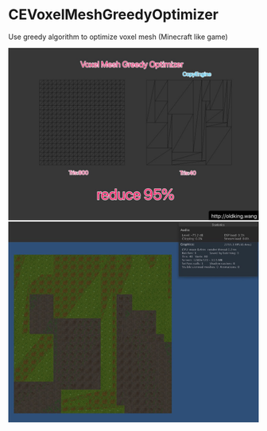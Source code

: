# CEVoxelMeshGreedyOptimizer

Use greedy algorithm to optimize voxel mesh (Minecraft like game)


![](Imgs/Img1.jpg)
![](Imgs/Img2.jpg)